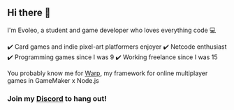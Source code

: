 ## Hi there 👋

I'm Evoleo, a student and game developer who loves everything code 💻

✔️ Card games and indie pixel-art platformers enjoyer
✔️ Netcode enthusiast
✔️ Programming games since I was 9
✔️ Working freelance since I was 15

You probably know me for [Warp](https://github.com/evolutionleo/Warp), my framework for online multiplayer games in GameMaker x Node.js


### Join my [Discord](https://discord.gg/WRsgumM2T6) to hang out!
